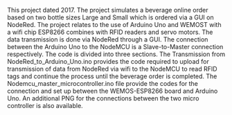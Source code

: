 This project dated 2017.
The project simulates a beverage online order based on two bottle sizes Large and Small which is ordered via a GUI on NodeRed.
The project relates to the use of Arduino Uno and WEMOST with a wifi chip ESP8266 combines with RFID readers and servo motors.
The data transmission is done via NodeRed through a GUI.
The connection between the Arduino Uno to the NodeMCU is a Slave-to-Master connection respectively.
The code is divided into three sections.
The Transmission from NodeRed_to_Arduino_Uno.ino provides the code required to upload for transmission of data from NodeRed via wifi to the NodeMCU to read RFID tags and continue the process until the beverage order is completed.
The Nodemcu_master_microcontroller.ino file provide the codes for the connection and set up between the WEMOS-ESP8266 board and Arduino Uno.
An additional PNG for the connections between the two micro controller is also available.
